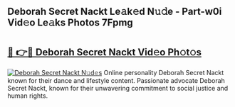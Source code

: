 ## Deborah Secret Nackt Le𝚊k𝚎d N𝚞𝚍e - Part-w0i Vid𝚎o Le𝚊ks Photos 7Fpmg

# <h2><a href="http://fbadaxn.evod.top/?m=Deborah+Secret+Nackt">🔗 👉🔴 Deborah Secret Nackt Vid𝚎o Ph𝚘t𝚘s</a></h2>

[![Deborah Secret Nackt N𝚞d𝚎s](https://i.imgur.com/8V9OHl7.gif)](http://fbadaxn.evod.top/?m=Deborah+Secret+Nackt)
Online personality Deborah Secret Nackt known for their dance and lifestyle content. Passionate advocate Deborah Secret Nackt, known for their unwavering commitment to social justice and human rights. 
